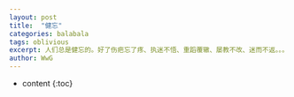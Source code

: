 ```yaml
---
layout: post
title:  "健忘"
categories: balabala
tags: oblivious
excerpt: 人们总是健忘的。好了伤疤忘了疼、执迷不悟、重蹈覆辙、屡教不改、迷而不返。。。王家卫却说：人最大的烦恼,就是记性太好。
author: WwG
---
```


* content
{:toc}
